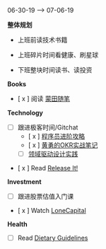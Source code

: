 06-30-19 --> 07-06-19

**整体规划**

- 上班前读技术书籍

- 上班碎片时间看健康、刷星球

- 下班整块时间读书、读投资

**Books**

- [ x ] 阅读 [蒙田随笔](https://book.douban.com/subject/26895111/)

**Technology**

- [ ] 跟进极客时间/Gitchat
    - [ x ] [程序员进阶攻略](https://time.geekbang.org/column/intro/111)
    - [ x ] [黄勇的OKR实战笔记](https://time.geekbang.org/column/intro/199)
    - [ ] [领域驱动设计实践](https://gitbook.cn/gitchat/column/5cdab7fb34b6ed1398fd8de7)
- [ x ] Read [Release It!](https://book.douban.com/subject/2065284/)

**Investment**

- [ ] 跟进股票估值入门课
- [ x ] Watch [LoneCapital](https://www.youtube.com/channel/UC8sBlOXicO5xxDYTyxuowdA/videos) 

**Health**

- [ ] Read [Dietary Guidelines](https://health.gov/dietaryguidelines/2015/guidelines/executive-summary/#guidelines)

